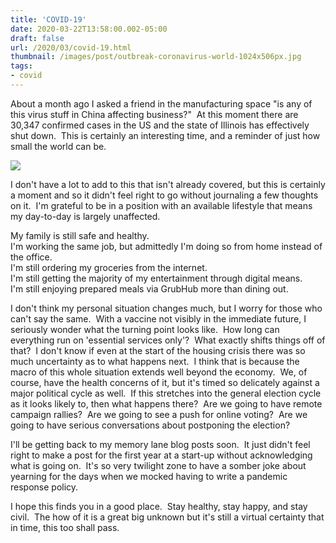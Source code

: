 ```yaml
---
title: 'COVID-19'
date: 2020-03-22T13:58:00.002-05:00
draft: false
url: /2020/03/covid-19.html
thumbnail: /images/post/outbreak-coronavirus-world-1024x506px.jpg
tags:
- covid
---
```


About a month ago I asked a friend in the manufacturing space "is any of this virus stuff in China affecting business?"  At this moment there are 30,347 confirmed cases in the US and the state of Illinois has effectively shut down.  This is certainly an interesting time, and a reminder of just how small the world can be.

![](/images/post/outbreak-coronavirus-world-1024x506px-large.jpg)
  
I don't have a lot to add to this that isn't already covered, but this is certainly a moment and so it didn't feel right to go without journaling a few thoughts on it.  I'm grateful to be in a position with an available lifestyle that means my day-to-day is largely unaffected.  
  
My family is still safe and healthy.  
I'm working the same job, but admittedly I'm doing so from home instead of the office.  
I'm still ordering my groceries from the internet.  
I'm still getting the majority of my entertainment through digital means.  
I'm still enjoying prepared meals via GrubHub more than dining out.  
  
I don't think my personal situation changes much, but I worry for those who can't say the same.  With a vaccine not visibly in the immediate future, I seriously wonder what the turning point looks like.  How long can everything run on 'essential services only'?  What exactly shifts things off of that?  I don't know if even at the start of the housing crisis there was so much uncertainty as to what happens next.  I think that is because the macro of this whole situation extends well beyond the economy.  We, of course, have the health concerns of it, but it's timed so delicately against a major political cycle as well.  If this stretches into the general election cycle as it looks likely to, then what happens there?  Are we going to have remote campaign rallies?  Are we going to see a push for online voting?  Are we going to have serious conversations about postponing the election?  
  
I'll be getting back to my memory lane blog posts soon.  It just didn't feel right to make a post for the first year at a start-up without acknowledging what is going on.  It's so very twilight zone to have a somber joke about yearning for the days when we mocked having to write a pandemic response policy.  
  
I hope this finds you in a good place.  Stay healthy, stay happy, and stay civil.  The how of it is a great big unknown but it's still a virtual certainty that in time, this too shall pass.
